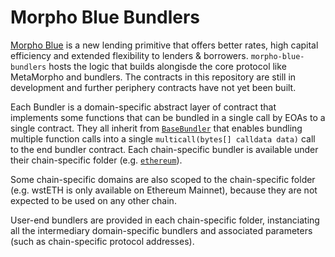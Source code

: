 # Morpho Blue Bundlers

[Morpho Blue](https://github.com/morpho-labs/morpho-blue) is a new lending primitive that offers better rates, high capital efficiency and extended flexibility to lenders & borrowers. `morpho-blue-bundlers` hosts the logic that builds alongisde the core protocol like MetaMorpho and bundlers. The contracts in this repository are still in development and further periphery contracts have not yet been built.

Each Bundler is a domain-specific abstract layer of contract that implements some functions that can be bundled in a single call by EOAs to a single contract. They all inherit from [`BaseBundler`](./src/BaseBundler.sol) that enables bundling multiple function calls into a single `multicall(bytes[] calldata data)` call to the end bundler contract. Each chain-specific bundler is available under their chain-specific folder (e.g. [`ethereum`](./src/ethereum/)).

Some chain-specific domains are also scoped to the chain-specific folder (e.g. wstETH is only available on Ethereum Mainnet), because they are not expected to be used on any other chain.

User-end bundlers are provided in each chain-specific folder, instanciating all the intermediary domain-specific bundlers and associated parameters (such as chain-specific protocol addresses).
